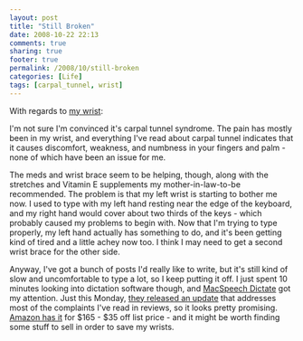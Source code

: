 ```yaml
---
layout: post
title: "Still Broken"
date: 2008-10-22 22:13
comments: true
sharing: true
footer: true
permalink: /2008/10/still-broken
categories: [Life]
tags: [carpal_tunnel, wrist]
---
```

With regards to [my wrist](/2008/10/my-busted-arm.php):

I'm not sure I'm convinced it's carpal tunnel syndrome.  The pain has mostly been in my wrist, and everything I've read about carpal tunnel indicates that it causes discomfort, weakness, and numbness in your fingers and palm - none of which have been an issue for me.  

The meds and wrist brace seem to be helping, though, along with the stretches and Vitamin E supplements my mother-in-law-to-be recommended.  The problem is that my left wrist is starting to bother me now.  I used to type with my left hand resting near the edge of the keyboard, and my right hand would cover about two thirds of the keys - which probably caused my problems to begin with.  Now that I'm trying to type properly, my left hand actually has something to do, and it's been getting kind of tired and a little achey now too.  I think I may need to get a second wrist brace for the other side.

Anyway, I've got a bunch of posts I'd really like to write, but it's still kind of slow and uncomfortable to type a lot, so I keep putting it off.  I just spent 10 minutes looking into dictation software though, and [MacSpeech Dictate](http://www.macspeech.com/product_info.php?products_id=592) got my attention.  Just this Monday, [they released an update](http://www.macnn.com/articles/08/10/20/macspeeck.dictate.update/) that addresses most of the complaints I've read in reviews, so it looks pretty promising.  [Amazon has it](http://www.amazon.com/gp/product/B001FWY41I?ie=UTF8&tag=brocklicom-20&linkCode=as2&camp=1789&creative=390957&creativeASIN=B001FWY41I) for $165 - $35 off list price - and it might be worth finding some stuff to sell in order to save my wrists.